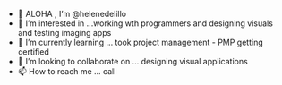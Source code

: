 - 👋 ALOHA , I’m @helenedelillo
- 👀 I’m interested in ...working wth programmers and designing visuals and testing imaging apps
- 🌱 I’m currently learning ... took project management - PMP getting certified
- 💞️ I’m looking to collaborate on ... designing visual applications
- 📫 How to reach me ... call

<!---
helenedelillo/helenedelillo is a ✨ special ✨ repository because its `README.md` (this file) appears on your GitHub profile.
You can click the Preview link to take a look at your changes.
--->
